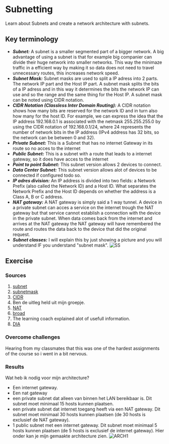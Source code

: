 # Subnetting
Learn about Subnets and create a network architecture with subnets.

## Key terminology
- ***Subnet:*** A subnet is a smaller segmented part of a bigger network. A big advantage of using a subnet is that for example big companier can divide their huge network into smaller networks. This way the minimaze traffic in a efficient way by making it so data does not need to travel unnecessary routes, this increases network speed.
- ***Subnet Mask:*** Subnet masks are used to split a IP adress into 2 parts. The network IP part and the Host IP part. A subnet mask splits the bits of a IP adress and in this way it determines the bits the network IP can use and so the range and the same thing for the Host IP. A subnet mask can be noted using CIDR notation.
- ***CIDR Notation (Classless Inter Domain Routing):*** A CIDR notation shows how many bits are reserved for the network ID and in turn also how many for the host ID. For example, we can express the idea that the IP address 192.168.0.1 is associated with the netmask 255.255.255.0 by using the CIDR notation of 192.168.0.1/24, where 24 represents the number of network bits in the IP address (IPv4 address has 32 bits, so the network can be between 0 and 32).
- ***Private Subnet:*** This is a Subnet that has no internet Gateway in its route so no acces to the internet
- ***Public Subnet:*** This is a subnet with a route that leads to a internet gateway, so it does have acces to the internet
- ***Point to point Subnet:*** This subnet version allows 2 devices to connect.
- ***Data Center Subnet:*** This subnet version allows alot of devices to be connected if configured todo so.
- ***IP adres division:*** An IP address is divided into two fields: a Network Prefix (also called the Network ID) and a Host ID. What separates the Network Prefix and the Host ID depends on whether the address is a Class A, B or C address.
- ***NAT gateway:*** A NAT gateway is simply said a 1 way tunnel. A device in a private subnet can acces a service on the internet trough the NAT gateway but that service cannot establish a connection with the device in the private subnet. When data comes back from the internet and arrives at the NAT gateway the NAT gateway will have remembered the route and routes the data back to the device that did the original request.
- ***Subnet classes:*** I will explain this by just showing a picture and you will understand IF you understand "subnet mask". ![SS](../../00_includes/NTW-06/class2.png)




## Exercise
### Sources
1. [subnet](https://www.techtarget.com/searchnetworking/definition/subnet#:~:text=A%20subnet%2C%20or%20subnetwork%2C%20is,to%20another%20over%20the%20internet.)
2. [subnetmask](https://www.techopedia.com/definition/5563/subnet-mask#:~:text=A%20subnet%20mask%20is%20a,mask%20reveal%20the%20underlying%20subnetwork.)
3. [CIDR](https://en.wikipedia.org/wiki/Broadcast_address)
4. Ben de uitleg held uit mijn groepje.
5. [NAT](https://docs.aws.amazon.com/vpc/latest/userguide/vpc-nat-gateway.html)
6. [broad](https://en.wikipedia.org/wiki/Broadcast_address)
7. The learning coach explained alot of usefull information.
8. [DIA](https://app.diagrams.net/)


### Overcome challenges
Hearing from my classmates that this was one of the hardest assignments of the course so i went in a bit nervous.

### Results
Wat heb ik nodig voor mijn architecture?
- Een internet gateway.
- Een nat gateway
- een private subnet dat alleen van binnen het LAN bereikbaar is. Dit subnet moet minimaal 15 hosts kunnen plaatsen.
- een private subnet dat internet toegang heeft via een NAT gateway. Dit subnet moet minimaal 30 hosts kunnen plaatsen (de 30 hosts is exclusief de NAT gateway).
- 1 public subnet met een internet gateway. Dit subnet moet minimaal 5 hosts kunnen plaatsen (de 5 hosts is exclusief de internet gateway).
Hier onder kan je mijn gemaakte architecture zien.
![ARCH](../../00_includes/NTW-06/netarchfinal2.drawio.png)1
